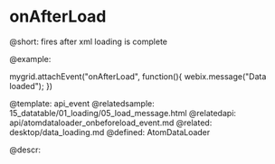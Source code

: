 onAfterLoad
=============


@short:
	fires after xml loading is complete


@example: 
	
mygrid.attachEvent("onAfterLoad", function(){
	webix.message("Data loaded");
})

@template:	api_event
@relatedsample:
 	15_datatable/01_loading/05_load_message.html
@relatedapi:
	api/atomdataloader_onbeforeload_event.md
@related: 
	desktop/data_loading.md
@defined:	AtomDataLoader
	
@descr:


